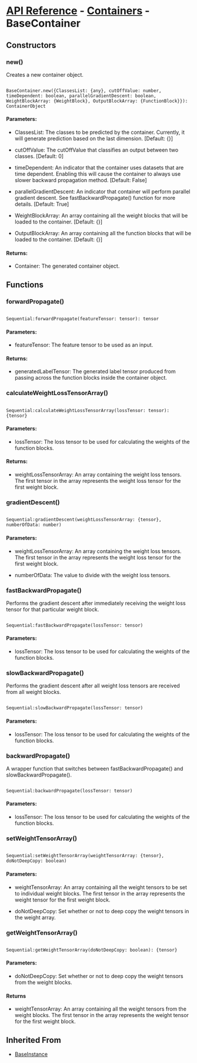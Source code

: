 # [API Reference](../../API.md) - [Containers](../Containers.md) - BaseContainer

## Constructors

### new()

Creates a new container object.

```

BaseContainer.new({ClassesList: {any}, cutOffValue: number, timeDependent: boolean, parallelGradientDescent: boolean, WeightBlockArray: {WeightBlock}, OutputBlockArray: {FunctionBlock}}): ContainerObject

```

#### Parameters:

* ClassesList: The classes to be predicted by the container. Currently, it will generate prediction based on the last dimension. [Default: {}]

* cutOffValue: The cutOffValue that classifies an output between two classes. [Default: 0]

* timeDependent: An indicator that the container uses datasets that are time dependent. Enabling this will cause the container to always use slower backward propagation method. [Default: False]

* parallelGradientDescent: An indicator that container will perform parallel gradient descent. See fastBackwardPropagate() function for more details. [Default: True]

* WeightBlockArray: An array containing all the weight blocks that will be loaded to the container. [Default: {}]

* OutputBlockArray: An array containing all the function blocks that will be loaded to the container. [Default: {}]

#### Returns:

* Container: The generated container object.

## Functions

### forwardPropagate()

```

Sequential:forwardPropagate(featureTensor: tensor): tensor

```

#### Parameters:

* featureTensor: The feature tensor to be used as an input.

#### Returns:

* generatedLabelTensor: The generated label tensor produced from passing across the function blocks inside the container object.

### calculateWeightLossTensorArray()

```

Sequential:calculateWeightLossTensorArray(lossTensor: tensor): {tensor}

```

#### Parameters:

* lossTensor: The loss tensor to be used for calculating the weights of the function blocks.

#### Returns:

* weightLossTensorArray: An array containing the weight loss tensors. The first tensor in the array represents the weight loss tensor for the first weight block.

### gradientDescent()

```

Sequential:gradientDescent(weightLossTensorArray: {tensor}, numberOfData: number)

```

#### Parameters:

* weightLossTensorArray: An array containing the weight loss tensors. The first tensor in the array represents the weight loss tensor for the first weight block.

* numberOfData: The value to divide with the weight loss tensors.

### fastBackwardPropagate()

Performs the gradient descent after immediately receiving the weight loss tensor for that particular weight block.

```

Sequential:fastBackwardPropagate(lossTensor: tensor)

```

#### Parameters:

* lossTensor: The loss tensor to be used for calculating the weights of the function blocks.

### slowBackwardPropagate()

Performs the gradient descent after all weight loss tensors are received from all weight blocks.

```

Sequential:slowBackwardPropagate(lossTensor: tensor)

```

#### Parameters:

* lossTensor: The loss tensor to be used for calculating the weights of the function blocks.

### backwardPropagate()

A wrapper function that switches between fastBackwardPropagate() and slowBackwardPropagate().

```

Sequential:backwardPropagate(lossTensor: tensor)

```

#### Parameters:

* lossTensor: The loss tensor to be used for calculating the weights of the function blocks.

### setWeightTensorArray()

```

Sequential:setWeightTensorArray(weightTensorArray: {tensor}, doNotDeepCopy: boolean)

```

#### Parameters:

* weightTensorArray: An array containing all the weight tensors to be set to individual weight blocks. The first tensor in the array represents the weight tensor for the first weight block.

* doNotDeepCopy: Set whether or not to deep copy the weight tensors in the weight array.

### getWeightTensorArray()

```

Sequential:getWeightTensorArray(doNotDeepCopy: boolean): {tensor}

```

#### Parameters:

* doNotDeepCopy: Set whether or not to deep copy the weight tensors from the weight blocks.

#### Returns

* weightTensorArray: An array containing all the weight tensors from the weight blocks. The first tensor in the array represents the weight tensor for the first weight block.

## Inherited From

* [BaseInstance](../Cores/BaseInstance.md)
